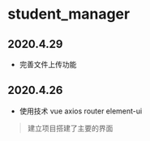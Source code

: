 # student_manager

## 2020.4.29
+ 完善文件上传功能
## 2020.4.26
+ 使用技术 vue axios router element-ui
> 建立项目搭建了主要的界面
